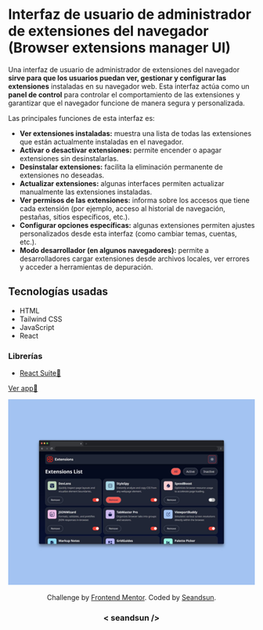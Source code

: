 # Interfaz de usuario de administrador de extensiones del navegador (Browser extensions manager UI)

Una interfaz de usuario de administrador de extensiones del navegador **sirve para que los usuarios puedan ver, gestionar y configurar las extensiones** instaladas en su navegador web. Esta interfaz actúa como un **panel de control** para controlar el comportamiento de las extensiones y garantizar que el navegador funcione de manera segura y personalizada.

Las principales funciones de esta interfaz es:

- **Ver extensiones instaladas:** muestra una lista de todas las extensiones que están actualmente instaladas en el navegador.
- **Activar o desactivar extensiones:** permite encender o apagar extensiones sin desinstalarlas.
- **Desinstalar extensiones:** facilita la eliminación permanente de extensiones no deseadas.
- **Actualizar extensiones:** algunas interfaces permiten actualizar manualmente las extensiones instaladas.
- **Ver permisos de las extensiones:** informa sobre los accesos que tiene cada extensión (por ejemplo, acceso al historial de navegación, pestañas, sitios específicos, etc.).
- **Configurar opciones específicas:** algunas extensiones permiten ajustes personalizados desde esta interfaz (como cambiar temas, cuentas, etc.).
- **Modo desarrollador (en algunos navegadores):** permite a desarrolladores cargar extensiones desde archivos locales, ver errores y acceder a herramientas de depuración.

## Tecnologías usadas

- HTML
- Tailwind CSS
- JavaScript
- React

### Librerías

- [React Suite🔗](https://rsuitejs.com/) 

[Ver app🔗](https://)

![browser extensions manager ui img demo](./public/assets/design/browser-extensions-manager-ui-img.jpg)

<div align="center">
  Challenge by <a href="https://www.frontendmentor.io?ref=challenge" target="_blank">Frontend Mentor</a>. 
  Coded by <a href="https://github.com/seandsun">Seandsun</a>.
</div>

 <h3 align="center">< seandsun /></h3>